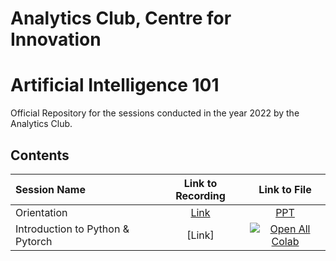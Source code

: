 # Analytics Club, Centre for Innovation
# Artificial Intelligence 101

Official Repository for the sessions conducted in the year 2022 by the Analytics Club.

## Contents

| Session Name | Link to Recording | Link to File |
| :---------- | :---------------: | :----------: |
| Orientation  | [Link](https://drive.google.com/file/d/1MCShir-O1duQe0bF8ScaTcuh6zMo6xI1/view?usp=sharing) | [PPT](https://docs.google.com/presentation/d/1D95ihpkVHosk_rFCUA2-uWr28a_ktWDzKENmEkbRxCg/edit?usp=sharing)
| Introduction to Python & Pytorch | [Link] | [![Open All Colab](https://colab.research.google.com/assets/colab-badge.svg)](https://colab.research.google.com/drive/1J-Fkker1RZaFqG98Ln3RNTdq_rawjIrT?usp=sharing) |
